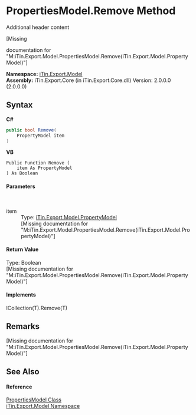 # PropertiesModel.Remove Method 
Additional header content 

\[Missing <summary> documentation for "M:iTin.Export.Model.PropertiesModel.Remove(iTin.Export.Model.PropertyModel)"\]

**Namespace:**&nbsp;<a href="N_iTin_Export_Model">iTin.Export.Model</a><br />**Assembly:**&nbsp;iTin.Export.Core (in iTin.Export.Core.dll) Version: 2.0.0.0 (2.0.0.0)

## Syntax

**C#**<br />
``` C#
public bool Remove(
	PropertyModel item
)
```

**VB**<br />
``` VB
Public Function Remove ( 
	item As PropertyModel
) As Boolean
```


#### Parameters
&nbsp;<dl><dt>item</dt><dd>Type: <a href="T_iTin_Export_Model_PropertyModel">iTin.Export.Model.PropertyModel</a><br />\[Missing <param name="item"/> documentation for "M:iTin.Export.Model.PropertiesModel.Remove(iTin.Export.Model.PropertyModel)"\]</dd></dl>

#### Return Value
Type: Boolean<br />\[Missing <returns> documentation for "M:iTin.Export.Model.PropertiesModel.Remove(iTin.Export.Model.PropertyModel)"\]

#### Implements
ICollection(T).Remove(T)<br />

## Remarks
\[Missing <remarks> documentation for "M:iTin.Export.Model.PropertiesModel.Remove(iTin.Export.Model.PropertyModel)"\]

## See Also


#### Reference
<a href="T_iTin_Export_Model_PropertiesModel">PropertiesModel Class</a><br /><a href="N_iTin_Export_Model">iTin.Export.Model Namespace</a><br />